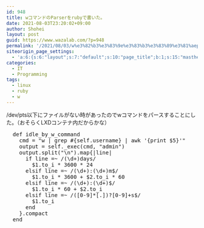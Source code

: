 ```yaml
---
id: 948
title: wコマンドのParserをrubyで書いた。
date: 2021-08-03T23:20:02+09:00
author: Shohei
layout: post
guid: https://www.wazalab.com/?p=948
permalink: '/2021/08/03/w%e3%82%b3%e3%83%9e%e3%83%b3%e3%83%89%e3%81%aeparser%e3%82%92ruby%e3%81%a7%e6%9b%b8%e3%81%84%e3%81%9f%e3%80%82/'
siteorigin_page_settings:
  - 'a:6:{s:6:"layout";s:7:"default";s:10:"page_title";b:1;s:15:"masthead_margin";b:1;s:13:"footer_margin";b:1;s:16:"display_masthead";b:1;s:22:"display_footer_widgets";b:1;}'
categories:
  - IT
  - Programming
tags:
  - linux
  - ruby
  - w
---
```

/dev/pts以下にファイルがない時があったのでwコマンドをパースすることにした。（おそらくLXDコンテナ内だからかな）
<pre class="theme:sublime-text lang:ruby decode:true ">  def idle_by_w_command
    cmd = "w | grep #{self.username} | awk '{print $5}'"
    output = self._exec(cmd, "admin")
    output.split("\n").map{|line|
      if line =~ /(\d+)days/
        $1.to_i * 3600 * 24
      elsif line =~ /(\d+):(\d+)m$/
        $1.to_i * 3600 + $2.to_i * 60
      elsif line =~ /(\d+):(\d+)$/
        $1.to_i * 60 + $2.to_i 
      elsif line =~ /([0-9]*[.])?[0-9]+s$/
        $1.to_i
      end
    }.compact
  end</pre>